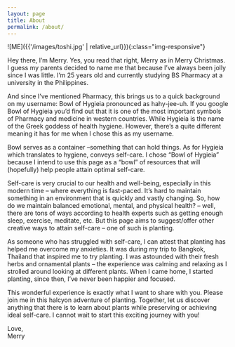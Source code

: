 ```yaml
---
layout: page
title: About 
permalink: /about/
---
```

![ME]({{'/images/toshi.jpg' | relative_url}}){:class="img-responsive"}

Hey there, I’m Merry. Yes, you read that right, Merry as in Merry Christmas. I guess my parents decided to name me that because I’ve always been jolly since I was little. I’m 25 years old and currently studying BS Pharmacy at a university in the Philippines.

And since I’ve mentioned Pharmacy, this brings us to a quick background on my username: Bowl of Hygieia pronounced as hahy-jee-uh. If you google Bowl of Hygieia you’d find out that it is one of the most important symbols of Pharmacy and medicine in western countries. While Hygieia is the name of the Greek goddess of health hygiene. However, there’s a quite different meaning it has for me when I chose this as my username.

Bowl serves as a container –something that can hold things. As for Hygieia which translates to hygiene, conveys self-care. I chose “Bowl of Hygieia” because I intend to use this page as a “bowl” of resources that will (hopefully) help people attain optimal self-care.

Self-care is very crucial to our health and well-being, especially in this modern time – where everything is fast-paced. It’s hard to maintain something in an environment that is quickly and vastly changing. So, how do we maintain balanced emotional, mental, and physical health? – well, there are tons of ways according to health experts such as getting enough sleep, exercise, meditate, etc. But this page aims to suggest/offer other creative ways to attain self-care – one of such is planting.

As someone who has struggled with self-care, I can attest that planting has helped me overcome my anxieties. It was during my trip to Bangkok, Thailand that inspired me to try planting. I was astounded with their fresh herbs and ornamental plants – the experience was calming and relaxing as I strolled around looking at different plants. When I came home, I started planting, since then, I’ve never been happier and focused.

This wonderful experience is exactly what I want to share with you. Please join me in this halcyon adventure of planting. Together, let us discover anything that there is to learn about plants while preserving or achieving ideal self-care. I cannot wait to start this exciting journey with you!

<div>Love,</div>
<div class="signature">Merry</div>
